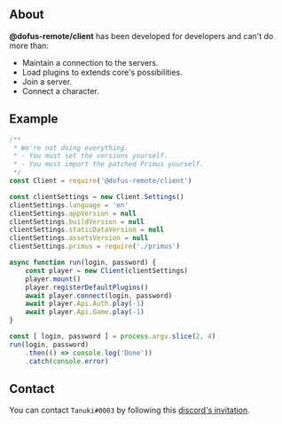 ## About
**@dofus-remote/client** has been developed for developers and can't do more than:
- Maintain a connection to the servers.
- Load plugins to extends core's possibilities.
- Join a server.
- Connect a character.

## Example
```js
/**
 * We're not doing everything.
 * - You must set the versions yourself.
 * - You must import the patched Primus yourself.
 */
const Client = require('@dofus-remote/client')

const clientSettings = new Client.Settings()
clientSettings.language = 'en'
clientSettings.appVersion = null
clientSettings.buildVersion = null
clientSettings.staticDataVersion = null
clientSettings.assetsVersion = null
clientSettings.primus = require('./primus')

async function run(login, password) {
    const player = new Client(clientSettings)
    player.mount()
    player.registerDefaultPlugins()
    await player.connect(login, password)
    await player.Api.Auth.play(-1)
    await player.Api.Game.play(-1)
}

const [ login, password ] = process.argv.slice(2, 4)
run(login, password)
    .then(() => console.log('Done'))
    .catch(console.error)
```

## Contact
You can contact `Tanuki#0003` by following this [discord's invitation]((https://discord.gg/Ctg86d4)).